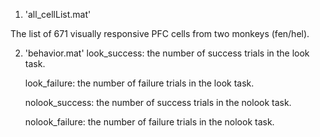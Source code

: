 1. 'all_cellList.mat'
<p> </p>
The list of 671 visually responsive PFC cells from two monkeys (fen/hel).
   
<p> </p>

2. 'behavior.mat'
look_success: the number of success trials in the look task.<p> </p>
look_failure: the number of failure trials in the look task.<p> </p>
nolook_success: the number of success trials in the nolook task.<p> </p>
nolook_failure: the number of failure trials in the nolook task.<p> </p>
